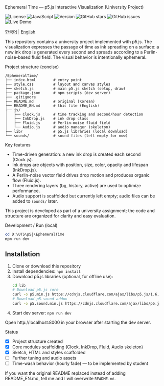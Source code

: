 Ephemeral Time — p5.js Interactive Visualization (University Project)

![License](https://img.shields.io/badge/License-MIT-blue.svg) ![JavaScript](https://img.shields.io/badge/JavaScript-F7DF1E?logo=javascript&logoColor=000) ![Version](https://img.shields.io/badge/Version-0.1.0-blue) ![GitHub stars](https://img.shields.io/github/stars/salieri009/EphemeralTime) ![GitHub issues](https://img.shields.io/github/issues/salieri009/EphemeralTime) ![Live Demo](https://img.shields.io/badge/Live%20Demo-View%20Here-brightgreen)

[한국어](README.ko.md) | [English](README.en.md)

This repository contains a university project implemented with p5.js. The visualization expresses the passage of time as ink spreading on a surface: a new ink drop is generated every second and spreads according to a Perlin-noise-based fluid field. The visual behavior is intentionally ephemeral.

Project structure (concise)

```
/EphemeralTime/
├── index.html        # entry point
├── style.css         # layout and canvas styles
├── sketch.js         # main p5.js sketch (setup, draw)
├── package.json      # npm scripts (dev server)
├── .gitignore
├── README.md         # original (Korean)
├── README_EN.md      # this file (English)
├── js/
│   ├── Clock.js      # time tracking and second/hour detection
│   ├── InkDrop.js    # ink drop class
│   ├── Fluid.js      # Perlin-noise fluid field
│   └── Audio.js      # audio manager (skeleton)
├── lib/              # p5.js libraries (local download)
└── sounds/           # sound files (left empty for now)
```

Key features

- Time-driven generation: a new ink drop is created each second (Clock.js).
- Ink drops are objects with position, size, color, opacity and lifespan (InkDrop.js).
- A Perlin-noise vector field drives drop motion and produces organic flow (Fluid.js).
- Three rendering layers (bg, history, active) are used to optimize performance.
- Audio support is scaffolded but currently left empty; audio files can be added to `sounds/` later.

This project is developed as part of a university assignment; the code and structure are organized for clarity and easy evaluation.

Development / Run (local)

```powershell
cd D:\UTS\p5j\EphemeralTime
npm run dev
```

## Installation

1. Clone or download this repository
2. Install dependencies: `npm install`
3. Download p5.js libraries (optional, for offline use):
   ```bash
   cd lib
   # Download p5.js core
   curl -o p5.min.js https://cdnjs.cloudflare.com/ajax/libs/p5.js/1.6.0/p5.min.js
   # Download p5.sound addon
   curl -o p5.sound.min.js https://cdnjs.cloudflare.com/ajax/libs/p5.js/1.6.0/addons/p5.sound.min.js
   ```
4. Start dev server: `npm run dev`

Open http://localhost:8000 in your browser after starting the dev server.

Status

- [x] Project structure created
- [x] Core modules scaffolding (Clock, InkDrop, Fluid, Audio skeleton)
- [x] Sketch, HTML and styles scaffolded
- [ ] Further tuning and audio assets
- [ ] Time-wash behavior (hourly fade) — to be implemented by student

If you want the original README replaced instead of adding README_EN.md, tell me and I will overwrite `README.md`.